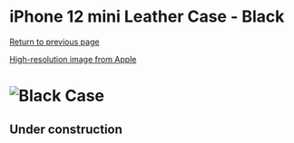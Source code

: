 # iPhone 12 mini Leather Case - Black

[Return to previous page](/iphone_12)

[High-resolution image from Apple](https://store.storeimages.cdn-apple.com/8756/as-images.apple.com/is//MHKA3?wid=4500&hei=4500&fmt=png)

# ![Black Case](/everyphone/MHKA3.png)

## Under construction

